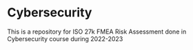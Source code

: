 # Cybersecurity
This is a repository for ISO 27k FMEA Risk Assessment done in Cybersecurity course during 2022-2023
